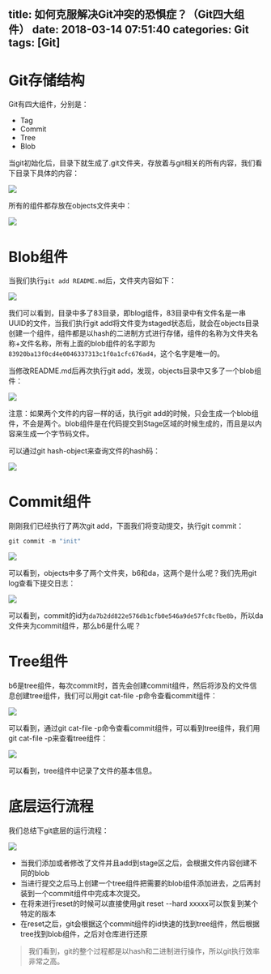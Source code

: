 title: 如何克服解决Git冲突的恐惧症？（Git四大组件）
date: 2018-03-14 07:51:40
categories: Git
tags: [Git]
---
# Git存储结构

Git有四大组件，分别是：

+ Tag
+ Commit
+ Tree
+ Blob

当git初始化后，目录下就生成了.git文件夹，存放着与git相关的所有内容，我们看下目录下具体的内容：

![](https://p1-jj.byteimg.com/tos-cn-i-t2oaga2asx/gold-user-assets/2018/3/9/1620b296506043e3~tplv-t2oaga2asx-jj-mark:3024:0:0:0:q75.awebp)

所有的组件都存放在objects文件夹中：

![](https://user-gold-cdn.xitu.io/2018/3/9/1620b2ace4e904ad?w=1452&h=314&f=png&s=178039)

<!--more-->

# Blob组件

当我们执行`git add README.md`后，文件夹内容如下：

![](https://user-gold-cdn.xitu.io/2018/3/10/1620d502f8be1603?w=1456&h=514&f=png&s=302898)

我们可以看到，目录中多了83目录，即blog组件，83目录中有文件名是一串UUID的文件，当我们执行git add将文件变为staged状态后，就会在objects目录创建一个组件，组件都是以hash的二进制方式进行存储，组件的名称为文件夹名称+文件名称，所有上面的blob组件的名字即为`83920ba13f0cd4e0046337313c1f0a1cfc676ad4`，这个名字是唯一的。

当修改README.md后再次执行git add，发现，objects目录中又多了一个blob组件：

![](https://user-gold-cdn.xitu.io/2018/3/10/1620d6371d7f7916?w=1454&h=376&f=png&s=269554)

注意：如果两个文件的内容一样的话，执行git add的时候，只会生成一个blob组件，不会是两个。blob组件是在代码提交到Stage区域的时候生成的，而且是以内容来生成一个字节码文件。

可以通过git hash-object来查询文件的hash码：

![](https://user-gold-cdn.xitu.io/2018/3/10/1620d68688672f0f?w=1456&h=106&f=png&s=66710)

# Commit组件

刚刚我们已经执行了两次git add，下面我们将变动提交，执行git commit：

```java
git commit -m "init"
```

![](https://user-gold-cdn.xitu.io/2018/3/10/1620d7266827a1f5?w=1456&h=550&f=png&s=314371)

可以看到，objects中多了两个文件夹，b6和da，这两个是什么呢？我们先用git log查看下提交日志：


![](https://user-gold-cdn.xitu.io/2018/3/10/1620d75440a806cf?w=1446&h=212&f=png&s=118173)

可以看到，commit的id为`da7b2dd822e576db1cfb0e546a9de57fc8cfbe8b`，所以da文件夹为commit组件，那么b6是什么呢？

# Tree组件

b6是tree组件，每次commit时，首先会创建commit组件，然后将涉及的文件信息创建tree组件，我们可以用git cat-file -p命令查看commit组件：

![](https://user-gold-cdn.xitu.io/2018/3/10/1620ff6716d46157?w=1456&h=240&f=png&s=208015)

可以看到，通过git cat-file -p命令查看commit组件，可以看到tree组件，我们用git cat-file -p来查看tree组件：

![](https://user-gold-cdn.xitu.io/2018/3/10/1620ffa41e6538bc?w=1454&h=106&f=png&s=99221)

可以看到，tree组件中记录了文件的基本信息。

# 底层运行流程

我们总结下git底层的运行流程：

![](https://user-gold-cdn.xitu.io/2018/3/6/161fb994093dae3b?w=638&h=359&f=jpeg&s=42249)

+ 当我们添加或者修改了文件并且add到stage区之后，会根据文件内容创建不同的blob
+ 当进行提交之后马上创建一个tree组件把需要的blob组件添加进去，之后再封装到一个commit组件中完成本次提交。
+ 在将来进行reset的时候可以直接使用git reset --hard xxxxx可以恢复到某个特定的版本
+ 在reset之后，git会根据这个commit组件的id快速的找到tree组件，然后根据tree找到blob组件，之后对仓库进行还原

>我们看到，git的整个过程都是以hash和二进制进行操作，所以git执行效率非常之高。